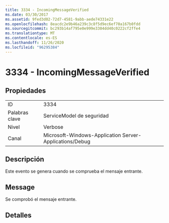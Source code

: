 ```yaml
---
title: 3334 - IncomingMessageVerified
ms.date: 03/30/2017
ms.assetid: 9fed3d02-72d7-4581-9abb-aede74331e22
ms.openlocfilehash: 8eacdc2e9b46a239c3c8f5d9ec6ef70a167b0fdd
ms.sourcegitcommit: bc293b14af795e0e999e3304dd40c0222cf2ffe4
ms.translationtype: MT
ms.contentlocale: es-ES
ms.lasthandoff: 11/26/2020
ms.locfileid: "96295384"
---
```

# <a name="3334---incomingmessageverified"></a>3334 - IncomingMessageVerified

## <a name="properties"></a>Propiedades  
  
|||  
|-|-|  
|ID|3334|  
|Palabras clave|ServiceModel de seguridad|  
|Nivel|Verbose|  
|Canal|Microsoft-Windows-Application Server-Applications/Debug|  
  
## <a name="description"></a>Descripción  

 Este evento se genera cuando se comprueba el mensaje entrante.  
  
## <a name="message"></a>Message  

 Se comprobó el mensaje entrante.  
  
## <a name="details"></a>Detalles

